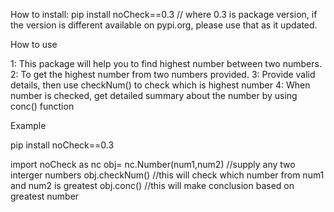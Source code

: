 How to install:
pip install noCheck==0.3 // where 0.3 is package version, if the version is different available on pypi.org, please use that as it updated.

How to use 

1: This package will help you to find highest number between two numbers.
2: To get the highest number from two numbers provided.
3: Provide valid details, then use checkNum() to check which is highest number
4: When number is checked, get detailed summary about the number by using conc() function

Example

pip install noCheck==0.3

import noCheck as nc
obj= nc.Number(num1,num2) //supply any two interger numbers
obj.checkNum() //this will check which number from num1 and num2 is greatest
obj.conc() //this will make conclusion based on greatest number

